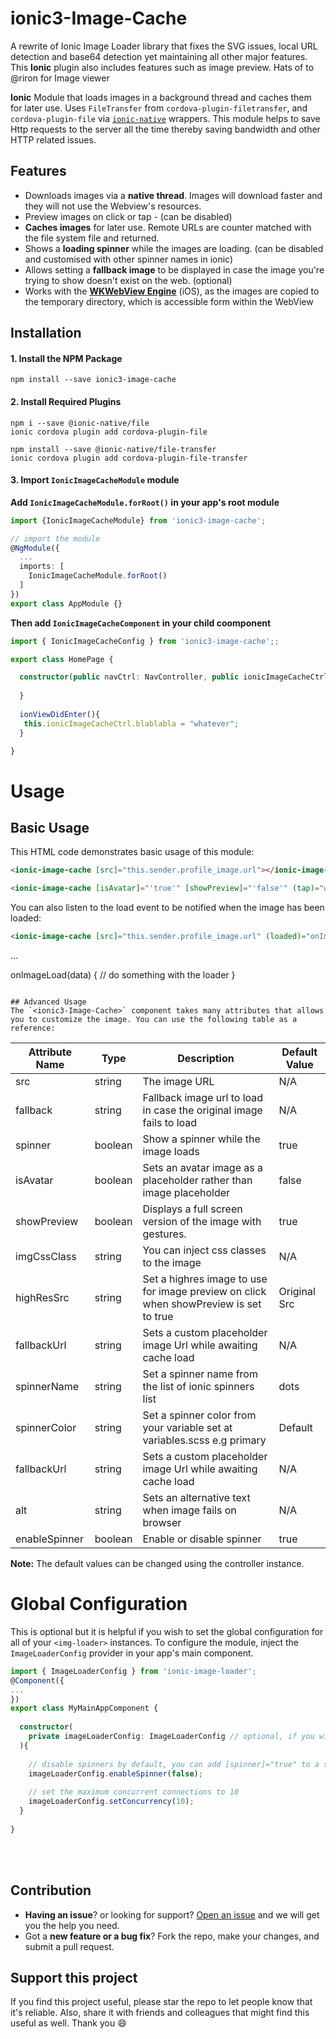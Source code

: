 
# ionic3-Image-Cache
A rewrite of Ionic Image Loader library that fixes the SVG issues, local URL detection and base64 detection yet maintaining all other major features. This **Ionic** plugin also includes features such as image preview. Hats of to @riron for Image viewer 

**Ionic** Module that loads images in a background thread and caches them for later use. Uses `FileTransfer` from `cordova-plugin-filetransfer`, and `cordova-plugin-file` via [`ionic-native`](https://github.com/driftyco/ionic-native) wrappers. This module helps to save Http requests to the server all the time thereby saving bandwidth and other HTTP related issues.



## Features
- Downloads images via a **native thread**. Images will download faster and they will not use the Webview's resources.
- Preview images on click or tap - (can be disabled)
- **Caches images** for later use. Remote URLs are counter matched with the file system file and returned.
- Shows a **loading spinner** while the images are loading. (can be disabled and customised with other spinner names in ionic)
- Allows setting a **fallback image** to be displayed in case the image you're trying to show doesn't exist on the web. (optional)
- Works with the **[WKWebView Engine](https://github.com/apache/cordova-plugin-wkwebview-engine)** (iOS), as the images are copied to the temporary directory, which is accessible form within the WebView



## Installation

#### 1. Install the NPM Package
```
npm install --save ionic3-image-cache
```

#### 2. Install Required Plugins
```
npm i --save @ionic-native/file
ionic cordova plugin add cordova-plugin-file
```
```
npm install --save @ionic-native/file-transfer
ionic cordova plugin add cordova-plugin-file-transfer
```

#### 3. Import `IonicImageCacheModule` module

**Add `IonicImageCacheModule.forRoot()` in your app's root module**
```typescript
import {IonicImageCacheModule} from 'ionic3-image-cache';

// import the module
@NgModule({
  ...
  imports: [
    IonicImageCacheModule.forRoot()
  ]
})
export class AppModule {}
```

**Then add `IonicImageCacheComponent` in your child coomponent**
```typescript
import { IonicImageCacheConfig } from 'ionic3-image-cache';;

export class HomePage {

  constructor(public navCtrl: NavController, public ionicImageCacheCtrl:IonicImageCacheConfig) {
    
  }
  
  ionViewDidEnter(){
   this.ionicImageCacheCtrl.blablabla = "whatever";
  }

}
```

# Usage

## Basic Usage
This HTML code demonstrates basic usage of this module:
```html
<ionic-image-cache [src]="this.sender.profile_image.url"></ionic-image-cache>

<ionic-image-cache [isAvatar]="'true'" [showPreview]="'false'" (tap)="whatever($event)" [src]="this.sender.profile_image.url" class="img-circle"></ionic-image-cache>
```

You can also listen to the load event to be notified when the image has been loaded:
```html
<ionic-image-cache [src]="this.sender.profile_image.url" (loaded)="onImageLoad($event)"></ionic-image-cache>
```

...

onImageLoad(data) {
  // do something with the loader
}
```

## Advanced Usage
The `<ionic3-Image-Cache>` component takes many attributes that allows you to customize the image. You can use the following table as a reference:
```

| Attribute Name | Type | Description | Default Value |
| --- | --- | --- | --- |
| src | string | The image URL | N/A |
| fallback | string | Fallback image url to load in case the original image fails to load | N/A |
| spinner | boolean | Show a spinner while the image loads | true |
| isAvatar | boolean | Sets an avatar image as a placeholder rather than image placeholder | false |
| showPreview | boolean | Displays a full screen version of the image with gestures. | true |
| imgCssClass | string | You can inject css classes to the image | N/A |
| highResSrc | string | Set a highres image to use for image preview on click when showPreview is set to true | Original Src |
| fallbackUrl | string | Sets a custom placeholder image Url while awaiting cache load | N/A |
| spinnerName | string | Set a spinner name from the list of ionic spinners list | dots |
| spinnerColor | string | Set a spinner color from your variable set at variables.scss e.g primary | Default |
| fallbackUrl | string | Sets a custom placeholder image Url while awaiting cache load | N/A |
| alt | string | Sets an alternative text when image fails on browser | N/A |
| enableSpinner | boolean | Enable or disable spinner | true |

**Note:** The default values can be changed using the controller instance.


# Global Configuration
This is optional but it is helpful if you wish to set the global configuration for all of your `<img-loader>` instances. To configure the module, inject the `ImageLoaderConfig` provider in your app's main component.
```typescript
import { ImageLoaderConfig } from 'ionic-image-loader';
@Component({
...
})
export class MyMainAppComponent {
  
  constructor(
    private imageLoaderConfig: ImageLoaderConfig // optional, if you wish to configure the service 
  ){
    
    // disable spinners by default, you can add [spinner]="true" to a specific component instance later on to override this
    imageLoaderConfig.enableSpinner(false);
    
    // set the maximum concurrent connections to 10
    imageLoaderConfig.setConcurrency(10);
  }
  
}
```

<br><br>
## Contribution
- **Having an issue**? or looking for support? [Open an issue](https://github.com/chukwu/ionic3-Image-Cache/issues/new) and we will get you the help you need.
- Got a **new feature or a bug fix**? Fork the repo, make your changes, and submit a pull request.

## Support this project
If you find this project useful, please star the repo to let people know that it's reliable. Also, share it with friends and colleagues that might find this useful as well. Thank you :smile:


